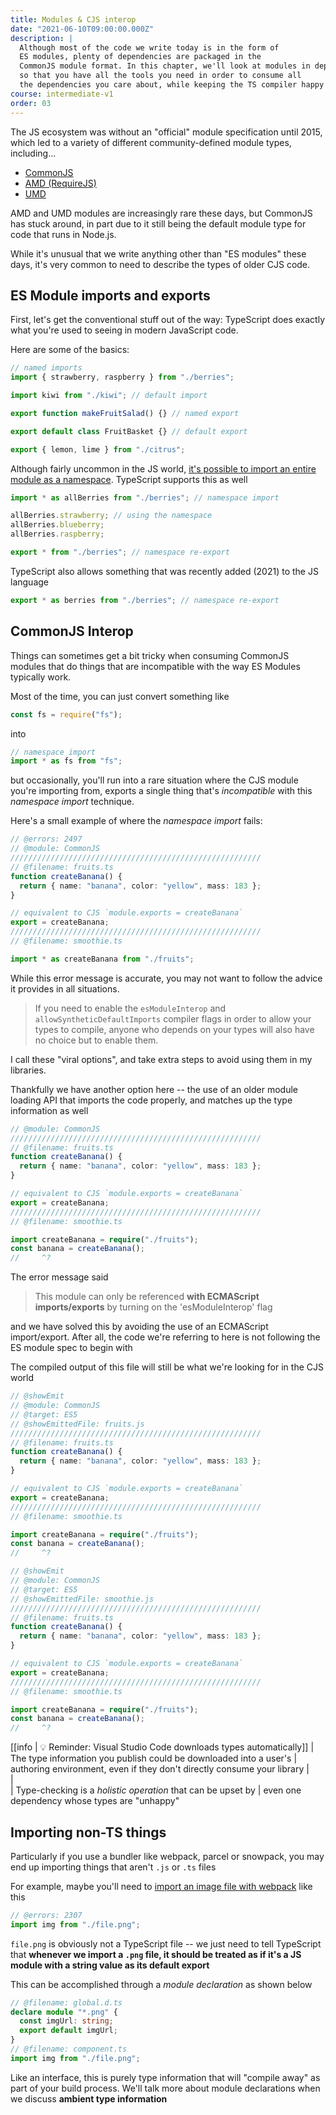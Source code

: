 ```yaml
---
title: Modules & CJS interop
date: "2021-06-10T09:00:00.000Z"
description: |
  Although most of the code we write today is in the form of
  ES modules, plenty of dependencies are packaged in the
  CommonJS module format. In this chapter, we'll look at modules in depth
  so that you have all the tools you need in order to consume all
  the dependencies you care about, while keeping the TS compiler happy
course: intermediate-v1
order: 03
---
```


The JS ecosystem was without an "official" module specification
until 2015, which led to a variety of different community-defined
module types, including...

- [CommonJS](https://nodejs.org/api/modules.html#modules_modules_commonjs_modules)
- [AMD (RequireJS)](https://requirejs.org/docs/whyamd.html)
- [UMD](https://github.com/umdjs/umd)

AMD and UMD modules are increasingly rare these days, but CommonJS has stuck around, in part
due to it still being the default module type for code that runs in Node.js.

While it's unusual that we write anything other than "ES modules" these days,
it's very common to need to describe the types of older CJS code.

## ES Module imports and exports

First, let's get the conventional stuff out of the way:
TypeScript does exactly what you're used to seeing in modern JavaScript code.

Here are some of the basics:

```ts
// named imports
import { strawberry, raspberry } from "./berries";

import kiwi from "./kiwi"; // default import

export function makeFruitSalad() {} // named export

export default class FruitBasket {} // default export

export { lemon, lime } from "./citrus";
```

Although fairly uncommon in the JS world, [it's possible to import
an entire module as a namespace](https://developer.mozilla.org/en-US/docs/Web/JavaScript/Reference/Statements/import#import_an_entire_modules_contents). TypeScript supports
this as well

```ts
import * as allBerries from "./berries"; // namespace import

allBerries.strawberry; // using the namespace
allBerries.blueberry;
allBerries.raspberry;

export * from "./berries"; // namespace re-export
```

TypeScript also allows something that was recently added (2021) to the JS language

```ts
export * as berries from "./berries"; // namespace re-export
```

## CommonJS Interop

Things can sometimes get a bit tricky when consuming CommonJS modules
that do things that are incompatible with the way ES Modules typically work.

Most of the time, you can just convert something like

```js
const fs = require("fs");
```

into

```ts
// namespace import
import * as fs from "fs";
```

but occasionally, you'll run into a rare situation where
the CJS module you're importing from, exports a single thing
that's _incompatible_ with this _namespace import_ technique.

Here's a small example of where the _namespace import_ fails:

```ts twoslash
// @errors: 2497
// @module: CommonJS
////////////////////////////////////////////////////////
// @filename: fruits.ts
function createBanana() {
  return { name: "banana", color: "yellow", mass: 183 };
}

// equivalent to CJS `module.exports = createBanana`
export = createBanana;
////////////////////////////////////////////////////////
// @filename: smoothie.ts

import * as createBanana from "./fruits";
```

While this error message is accurate, you may not want to follow the
advice it provides in all situations.

> If you need to enable the `esModuleInterop` and `allowSyntheticDefaultImports`
> compiler flags in order to allow your types to compile, anyone
> who depends on your types will also have no choice but to enable them.

I call these "viral options", and take extra steps to avoid using
them in my libraries.

Thankfully we have another option here -- the use of an older module loading API
that imports the code properly, and matches up the type information as well

```ts twoslash
// @module: CommonJS
////////////////////////////////////////////////////////
// @filename: fruits.ts
function createBanana() {
  return { name: "banana", color: "yellow", mass: 183 };
}

// equivalent to CJS `module.exports = createBanana`
export = createBanana;
////////////////////////////////////////////////////////
// @filename: smoothie.ts

import createBanana = require("./fruits");
const banana = createBanana();
//     ^?
```

The error message said

> This module can only be referenced **with ECMAScript imports/exports** by turning on the 'esModuleInterop' flag

and we have solved this by avoiding the use of an ECMAScript import/export. After all, the code we're referring
to here is not following the ES module spec to begin with

The compiled output of this file will still be what we're looking for in the CJS world

```ts twoslash
// @showEmit
// @module: CommonJS
// @target: ES5
// @showEmittedFile: fruits.js
////////////////////////////////////////////////////////
// @filename: fruits.ts
function createBanana() {
  return { name: "banana", color: "yellow", mass: 183 };
}

// equivalent to CJS `module.exports = createBanana`
export = createBanana;
////////////////////////////////////////////////////////
// @filename: smoothie.ts

import createBanana = require("./fruits");
const banana = createBanana();
//     ^?
```

```ts twoslash
// @showEmit
// @module: CommonJS
// @target: ES5
// @showEmittedFile: smoothie.js
////////////////////////////////////////////////////////
// @filename: fruits.ts
function createBanana() {
  return { name: "banana", color: "yellow", mass: 183 };
}

// equivalent to CJS `module.exports = createBanana`
export = createBanana;
////////////////////////////////////////////////////////
// @filename: smoothie.ts

import createBanana = require("./fruits");
const banana = createBanana();
//     ^?
```

[[info | :bulb: Reminder: Visual Studio Code downloads types automatically]]
| The type information you publish could be downloaded into a user's
| authoring environment, even if they don't directly consume your library
| <br/>
| <br/>
| Type-checking is a _holistic operation_ that can be upset by
| even one dependency whose types are "unhappy"

## Importing non-TS things

Particularly if you use a bundler like webpack, parcel or snowpack, you
may end up importing things that aren't `.js` or `.ts` files

For example, maybe you'll need to [import an image file with webpack](https://v4.webpack.js.org/loaders/file-loader/#getting-started) like this

```ts twoslash
// @errors: 2307
import img from "./file.png";
```

`file.png` is obviously not a TypeScript file -- we just need
to tell TypeScript that **whenever we import a `.png` file,
it should be treated as if it's a JS module with a string
value as its default export**

This can be accomplished through a _module declaration_ as shown below

```ts twoslash
// @filename: global.d.ts
declare module "*.png" {
  const imgUrl: string;
  export default imgUrl;
}
// @filename: component.ts
import img from "./file.png";
```

Like an interface, this is purely type information that will "compile away"
as part of your build process. We'll talk more about module declarations
when we discuss **ambient type information**
